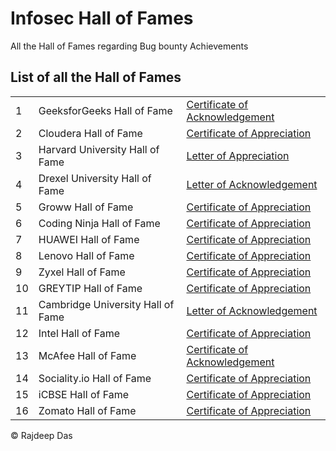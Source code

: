 # Infosec Hall of Fames
All the Hall of Fames regarding Bug bounty Achievements


## List of all the Hall of Fames

<table>

<tr>
<td> 1 </td>
<td>GeeksforGeeks Hall of Fame</td>
<td>
<a href = "https://github.com/Rajspeaks/Infosec-Hall-of-Fames/blob/main/GeeksforGeeks/GeeksforGeeks%20%7C%20Ethically%20found%20a%20vulnerability%2C%20reported%20%26%20earned%20Certificate%20of%20Appreciation.pdf">
Certificate of Acknowledgement
</a>
</td>

<tr>
<td> 2 </td>
<td> Cloudera Hall of Fame</td>
<td>
<a href = "https://github.com/Rajspeaks/Infosec-Hall-of-Fames/blob/main/Cloudera/Cloudera%20Hall%20of%20Fame%20%7C%20Letter%20of%20Appreciation%20for%20successfully%20reporting%20a%20vulnerability%20and%20securing%20Cloudera.pdf">
Certificate of Appreciation
</a>
</td>

<tr>
<td> 3 </td>
<td>Harvard University Hall of Fame</td>
<td>
<a href = "https://github.com/Rajspeaks/Infosec-Hall-of-Fames/blob/main/Harvard%20University/Harvard%20University%20Hall%20of%20Fame%20%7C%20Letter%20of%20Recognition%20from%20Harvard%20University%20for%20securing%20their%20web%20portal.pdf">
Letter of Appreciation
</a>
</td>

<tr>
<td> 4 </td>
<td>Drexel University Hall of Fame</td>
<td>
<a href= "https://github.com/Rajspeaks/Infosec-Hall-of-Fames/blob/main/Drexel%20University/Drexel%20University%20Hall%20of%20Fame%20%7C%20Letter%20of%20Appreciation%20for%20ethically%20securing%20by%20successfully%20reporting%20security%20loophole.%20.pdf">
Letter of Acknowledgement
</a>
</td>

<tr>
<td> 5 </td>
<td>Groww Hall of Fame</td>
<td>
<a href= "https://github.com/Rajspeaks/Infosec-Hall-of-Fames/blob/main/Groww/Groww%20HOF.pdf">
Certificate of Appreciation
</a>
</td>
  
<tr>
<td> 6 </td>
<td>Coding Ninja Hall of Fame</td>
<td>
<a href= "https://github.com/Rajspeaks/Bug-Bounty-Hall-of-Fames/blob/main/Coding%20Ninja/Coding%20Ninja%20Infosec.pdf">
Certificate of Appreciation
</a>
</td>

<tr>
<td> 7 </td>
<td>HUAWEI Hall of Fame</td>
<td>
<a href= "https://github.com/Rajspeaks/Bug-Bounty-Hall-of-Fames/blob/main/Huawei/huawei.jpg">
Certificate of Appreciation
</a>
</td>

<tr>
<td> 8 </td>
<td>Lenovo Hall of Fame</td>
<td>
<a href= "https://github.com/Rajspeaks/Bug-Bounty-Hall-of-Fames/blob/main/Lenovo/Letter%20of%20Appreciation%20from%20Lenovo%20to%20Rajdeep%20Das.pdf">
Certificate of Appreciation
</a>
</td>

<tr>
<td> 9 </td>
<td>Zyxel Hall of Fame</td>
<td>
<a href= "https://github.com/Rajspeaks/Bug-Bounty-Hall-of-Fames/blob/main/Zyxel/Certi%EF%AC%81cate%20of%20Recognition.pdf">
Certificate of Appreciation
</a>
</td>

<tr>
<td> 10 </td>
<td>GREYTIP Hall of Fame</td>
<td>
<a href= "https://github.com/Rajspeaks/Bug-Bounty-Hall-of-Fames/blob/main/GreyTip/GreyTip%20HOF.pdf">
Certificate of Appreciation
</a>
</td>

<tr>
<td> 11 </td>
<td>Cambridge University Hall of Fame</td>
<td>
<a href= "https://github.com/Rajspeaks/Bug-Bounty-Hall-of-Fames/blob/main/Cambridge%20University/Rajdeep%20Das%20CAM%20HOF.pdf">
Letter of Acknowledgement
</a>
</td>

<tr>
<td> 12 </td>
<td>Intel Hall of Fame</td>
<td>
<a href= "https://github.com/Rajspeaks/Bug-Bounty-Hall-of-Fames/blob/main/Intel/Intel%20HOF.pdf">
Certificate of Appreciation
</a>
</td>

<tr>
<td> 13 </td>
<td>McAfee Hall of Fame</td>
<td>
<a href= "https://github.com/Rajspeaks/Bug-Bounty-Hall-of-Fames/blob/main/McAfee/MCAFEE%20HOF.pdf">
Certificate of Acknowledgement
</a>
</td>

<tr>
<td> 14 </td>
<td>Sociality.io Hall of Fame</td>
<td>
<a href= "https://github.com/Rajspeaks/Bug-Bounty-Hall-of-Fames/blob/main/Sociality.io/Sociality.io%20HOF.pdf">
Certificate of Appreciation
</a>
</td>

<tr>
<td> 15 </td>
<td>iCBSE Hall of Fame</td>
<td>
<a href= "https://github.com/Rajspeaks/Bug-Bounty-Hall-of-Fames/blob/main/iCBSE/iCBSE%20HOF.pdf">
Certificate of Appreciation
</a>
</td>

<tr>
<td> 16 </td>
<td>Zomato Hall of Fame</td>
<td>
<a href= "https://github.com/Rajspeaks/Bug-Bounty-Hall-of-Fames/blob/main/Zomato/Zomato%20HOF.pdf">
Certificate of Appreciation
</a>
</td>



</table>

&copy; Rajdeep Das
